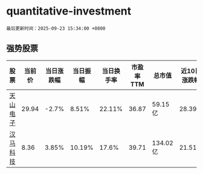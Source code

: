 # quantitative-investment

`最后更新时间：2025-09-23 15:34:00 +0800`

## 强势股票

|股票|当前价|当日涨跌幅|当日振幅|当日换手率|市盈率TTM|总市值|近10日涨跌幅|
|----|----|----|----|----|----|----|----|
|[天山电子](https://xueqiu.com/S/SZ301379)|29.94|-2.7%|8.51%|22.11%|36.87|59.15亿|28.39%|
|[汉马科技](https://xueqiu.com/S/SH600375)|8.36|3.85%|10.19%|17.6%|39.71|134.02亿|21.51%|
